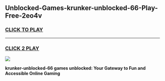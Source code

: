 
## Unblocked-Games-krunker-unblocked-66-Play-Free-2eo4v
<h3>
<a href="https://premium76.site?title=krunker-unblocked-66&ref=23A">CLICK TO PLAY</a></h3>
<hr>

<h3>
<a href="https://premium76.site?title=krunker-unblocked-66&ref=23A">CLICK 2 PLAY</a>
  
</h3>

<a href="https://premium76.site?title=krunker-unblocked-66&ref=23A"><img src="https://clearcache.store/games.png"></a>


**krunker-unblocked-66 games unblocked: Your Gateway to Fun and Accessible Online Gaming**
